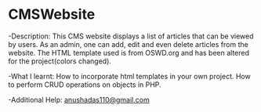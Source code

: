 # CMSWebsite
-Description:
This CMS website displays a list of articles that can be viewed by users. As an admin, one can add, edit and even delete articles from the website. The HTML template used is from OSWD.org and has been altered for the project(colors changed).

-What I learnt:
How to incorporate html templates in your own project.
How to perform CRUD operations on objects in PHP. 

-Additional Help:
anushadas110@gmail.com
